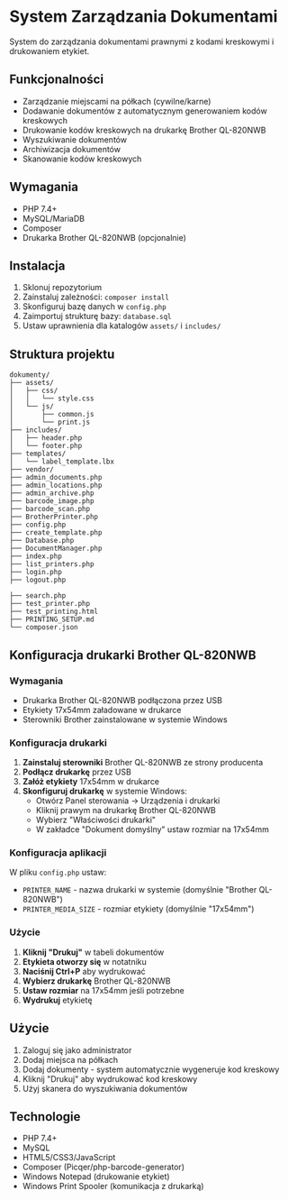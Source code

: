 # System Zarządzania Dokumentami

System do zarządzania dokumentami prawnymi z kodami kreskowymi i drukowaniem etykiet.

## Funkcjonalności

- Zarządzanie miejscami na półkach (cywilne/karne)
- Dodawanie dokumentów z automatycznym generowaniem kodów kreskowych
- Drukowanie kodów kreskowych na drukarkę Brother QL-820NWB
- Wyszukiwanie dokumentów
- Archiwizacja dokumentów
- Skanowanie kodów kreskowych

## Wymagania

- PHP 7.4+
- MySQL/MariaDB
- Composer
- Drukarka Brother QL-820NWB (opcjonalnie)

## Instalacja

1. Sklonuj repozytorium
2. Zainstaluj zależności: `composer install`
3. Skonfiguruj bazę danych w `config.php`
4. Zaimportuj strukturę bazy: `database.sql`
5. Ustaw uprawnienia dla katalogów `assets/` i `includes/`

## Struktura projektu

```
dokumenty/
├── assets/
│   ├── css/
│   │   └── style.css
│   └── js/
│       ├── common.js
│       └── print.js
├── includes/
│   ├── header.php
│   └── footer.php
├── templates/
│   └── label_template.lbx
├── vendor/
├── admin_documents.php
├── admin_locations.php
├── admin_archive.php
├── barcode_image.php
├── barcode_scan.php
├── BrotherPrinter.php
├── config.php
├── create_template.php
├── Database.php
├── DocumentManager.php
├── index.php
├── list_printers.php
├── login.php
├── logout.php

├── search.php
├── test_printer.php
├── test_printing.html
├── PRINTING_SETUP.md
└── composer.json
```

## Konfiguracja drukarki Brother QL-820NWB

### Wymagania
- Drukarka Brother QL-820NWB podłączona przez USB
- Etykiety 17x54mm załadowane w drukarce
- Sterowniki Brother zainstalowane w systemie Windows

### Konfiguracja drukarki
1. **Zainstaluj sterowniki** Brother QL-820NWB ze strony producenta
2. **Podłącz drukarkę** przez USB
3. **Załóż etykiety** 17x54mm w drukarce
4. **Skonfiguruj drukarkę** w systemie Windows:
   - Otwórz Panel sterowania → Urządzenia i drukarki
   - Kliknij prawym na drukarkę Brother QL-820NWB
   - Wybierz "Właściwości drukarki"
   - W zakładce "Dokument domyślny" ustaw rozmiar na 17x54mm

### Konfiguracja aplikacji
W pliku `config.php` ustaw:
- `PRINTER_NAME` - nazwa drukarki w systemie (domyślnie "Brother QL-820NWB")
- `PRINTER_MEDIA_SIZE` - rozmiar etykiety (domyślnie "17x54mm")

### Użycie
1. **Kliknij "Drukuj"** w tabeli dokumentów
2. **Etykieta otworzy się** w notatniku
3. **Naciśnij Ctrl+P** aby wydrukować
4. **Wybierz drukarkę** Brother QL-820NWB
5. **Ustaw rozmiar** na 17x54mm jeśli potrzebne
6. **Wydrukuj** etykietę

## Użycie

1. Zaloguj się jako administrator
2. Dodaj miejsca na półkach
3. Dodaj dokumenty - system automatycznie wygeneruje kod kreskowy
4. Kliknij "Drukuj" aby wydrukować kod kreskowy
5. Użyj skanera do wyszukiwania dokumentów

## Technologie

- PHP 7.4+
- MySQL
- HTML5/CSS3/JavaScript
- Composer (Picqer/php-barcode-generator)
- Windows Notepad (drukowanie etykiet)
- Windows Print Spooler (komunikacja z drukarką) 